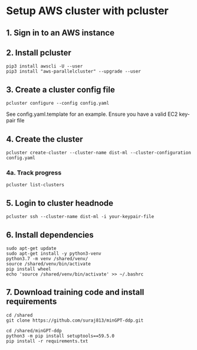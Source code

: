 # Setup AWS cluster with pcluster

## 1. Sign in to an AWS instance

## 2. Install pcluster
```
pip3 install awscli -U --user
pip3 install "aws-parallelcluster" --upgrade --user
```

## 3. Create a cluster config file
```
pcluster configure --config config.yaml
```
See config.yaml.template for an example. Ensure you have a valid EC2 key-pair file


## 4. Create the cluster
```
pcluster create-cluster --cluster-name dist-ml --cluster-configuration config.yaml
```

### 4a. Track progress
```
pcluster list-clusters
```

## 5. Login to cluster headnode
```
pcluster ssh --cluster-name dist-ml -i your-keypair-file
```

## 6. Install dependencies
```
sudo apt-get update
sudo apt-get install -y python3-venv
python3.7 -m venv /shared/venv/
source /shared/venv/bin/activate
pip install wheel
echo 'source /shared/venv/bin/activate' >> ~/.bashrc
```

## 7. Download training code and install requirements
```
cd /shared
git clone https://github.com/suraj813/minGPT-ddp.git

cd /shared/minGPT-ddp
python3 -m pip install setuptools==59.5.0
pip install -r requirements.txt
```